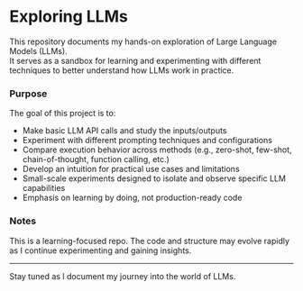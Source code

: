 # Exploring LLMs

This repository documents my hands-on exploration of Large Language Models (LLMs).  
It serves as a sandbox for learning and experimenting with different techniques to better understand how LLMs work in practice.

### Purpose

The goal of this project is to:
- Make basic LLM API calls and study the inputs/outputs
- Experiment with different prompting techniques and configurations
- Compare execution behavior across methods (e.g., zero-shot, few-shot, chain-of-thought, function calling, etc.)
- Develop an intuition for practical use cases and limitations
- Small-scale experiments designed to isolate and observe specific LLM capabilities
- Emphasis on learning by doing, not production-ready code

### Notes

This is a learning-focused repo. The code and structure may evolve rapidly as I continue experimenting and gaining insights.

---

Stay tuned as I document my journey into the world of LLMs.
